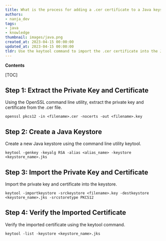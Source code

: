 ```yaml
---
title: What is the process for adding a .cer certificate to a Java keystore?
authors:
- nanja_dev
tags:
- java
- knowledge
thumbnail: images/java.png
created_at: 2023-04-15 00:00:00
updated_at: 2023-04-15 00:00:00
tldr: Use the keytool command to import the .cer certificate into the Java keystore.
---
```


**Contents**

[TOC]

## Step 1: Extract the Private Key and Certificate

Using the OpenSSL command line utility, extract the private key and certificate from the .cer file.

```
openssl pkcs12 -in <filename>.cer -nocerts -out <filename>.key
```

## Step 2: Create a Java Keystore

Create a new Java keystore using the command line utility keytool.

```
keytool -genkey -keyalg RSA -alias <alias_name> -keystore <keystore_name>.jks
```

## Step 3: Import the Private Key and Certificate

Import the private key and certificate into the keystore.

```
keytool -importkeystore -srckeystore <filename>.key -destkeystore <keystore_name>.jks -srcstoretype PKCS12
```

## Step 4: Verify the Imported Certificate

Verify the imported certificate using the keytool command.

```
keytool -list -keystore <keystore_name>.jks
```
